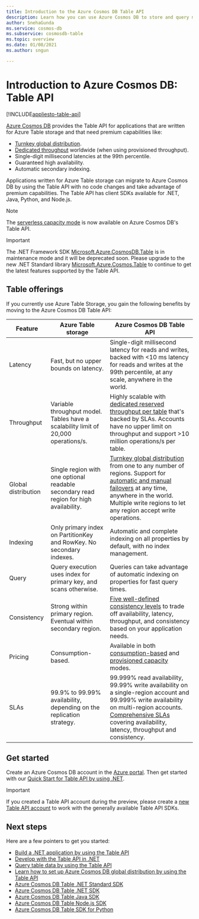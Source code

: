 ```yaml
---
title: Introduction to the Azure Cosmos DB Table API
description: Learn how you can use Azure Cosmos DB to store and query massive volumes of key-value data with low latency by using the Azure Tables API.
author: SnehaGunda
ms.service: cosmos-db
ms.subservice: cosmosdb-table
ms.topic: overview
ms.date: 01/08/2021
ms.author: sngun

---
```

# Introduction to Azure Cosmos DB: Table API
[!INCLUDE[appliesto-table-api](includes/appliesto-table-api.md)]

[Azure Cosmos DB](introduction.md) provides the Table API for applications that are written for Azure Table storage and that need premium capabilities like:

* [Turnkey global distribution](distribute-data-globally.md).
* [Dedicated throughput](partitioning-overview.md) worldwide (when using provisioned throughput).
* Single-digit millisecond latencies at the 99th percentile.
* Guaranteed high availability.
* Automatic secondary indexing.

Applications written for Azure Table storage can migrate to Azure Cosmos DB by using the Table API with no code changes and take advantage of premium capabilities. The Table API has client SDKs available for .NET, Java, Python, and Node.js.

> [!NOTE]
> The [serverless capacity mode](serverless.md) is now available on Azure Cosmos DB's Table API.

> [!IMPORTANT]
> The .NET Framework SDK [Microsoft.Azure.CosmosDB.Table](https://www.nuget.org/packages/Microsoft.Azure.CosmosDB.Table) is in maintenance mode and it will be deprecated soon. Please upgrade to the new .NET Standard library [Microsoft.Azure.Cosmos.Table](https://www.nuget.org/packages/Microsoft.Azure.Cosmos.Table) to continue to get the latest features supported by the Table API.

## Table offerings
If you currently use Azure Table Storage, you gain the following benefits by moving to the Azure Cosmos DB Table API:

| Feature | Azure Table storage | Azure Cosmos DB Table API |
| --- | --- | --- |
| Latency | Fast, but no upper bounds on latency. | Single-digit millisecond latency for reads and writes, backed with <10 ms latency for reads and writes at the 99th percentile, at any scale, anywhere in the world. |
| Throughput | Variable throughput model. Tables have a scalability limit of 20,000 operations/s. | Highly scalable with [dedicated reserved throughput per table](request-units.md) that's backed by SLAs. Accounts have no upper limit on throughput and support >10 million operations/s per table. |
| Global distribution | Single region with one optional readable secondary read region for high availability. | [Turnkey global distribution](distribute-data-globally.md) from one to any number of regions. Support for [automatic and manual failovers](high-availability.md) at any time, anywhere in the world. Multiple write regions to let any region accept write operations. |
| Indexing | Only primary index on PartitionKey and RowKey. No secondary indexes. | Automatic and complete indexing on all properties by default, with no index management. |
| Query | Query execution uses index for primary key, and scans otherwise. | Queries can take advantage of automatic indexing on properties for fast query times. |
| Consistency | Strong within primary region. Eventual within secondary region. | [Five well-defined consistency levels](consistency-levels.md) to trade off availability, latency, throughput, and consistency based on your application needs. |
| Pricing | Consumption-based. | Available in both [consumption-based](serverless.md) and [provisioned capacity](set-throughput.md) modes. |
| SLAs | 99.9% to 99.99% availability, depending on the replication strategy. | 99.999% read availability, 99.99% write availability on a single-region account and 99.999% write availability on multi-region accounts. [Comprehensive SLAs](https://azure.microsoft.com/support/legal/sla/cosmos-db/) covering availability, latency, throughput and consistency. |

## Get started

Create an Azure Cosmos DB account in the [Azure portal](https://portal.azure.com). Then get started with our [Quick Start for Table API by using .NET](table/create-table-dotnet.md). 

> [!IMPORTANT]
> If you created a Table API account during the preview, please create a [new Table API account](table/create-table-dotnet.md#create-a-database-account) to work with the generally available Table API SDKs.
>

## Next steps

Here are a few pointers to get you started:
* [Build a .NET application by using the Table API](table/create-table-dotnet.md)
* [Develop with the Table API in .NET](table/tutorial-develop-table-dotnet.md)
* [Query table data by using the Table API](table/tutorial-query-table.md)
* [Learn how to set up Azure Cosmos DB global distribution by using the Table API](table/tutorial-global-distribution-table.md)
* [Azure Cosmos DB Table .NET Standard SDK](table/dotnet-standard-sdk.md)
* [Azure Cosmos DB Table .NET SDK](table/dotnet-sdk.md)
* [Azure Cosmos DB Table Java SDK](table/java-sdk.md)
* [Azure Cosmos DB Table Node.js SDK](table/nodejs-sdk.md)
* [Azure Cosmos DB Table SDK for Python](table/python-sdk.md)
